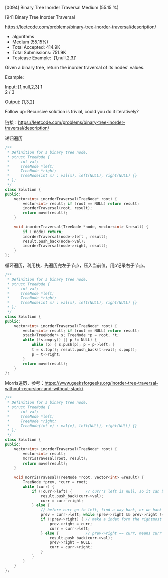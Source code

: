 [0094] Binary Tree Inorder Traversal                                Medium (55.15 %)

<!--front-->	
[94] Binary Tree Inorder Traversal  

https://leetcode.com/problems/binary-tree-inorder-traversal/description/

* algorithms
* Medium (55.15%)
* Total Accepted:    414.9K
* Total Submissions: 751.9K
* Testcase Example:  '[1,null,2,3]'

Given a binary tree, return the inorder traversal of its nodes' values.

Example:


Input: [1,null,2,3]
   1
    \
     2
    /
   3

Output: [1,3,2]

Follow up: Recursive solution is trivial, could you do it iteratively?






<!--back-->

链接：https://leetcode.com/problems/binary-tree-inorder-traversal/description/

递归遍历

```cpp
/**
 * Definition for a binary tree node.
 * struct TreeNode {
 *     int val;
 *     TreeNode *left;
 *     TreeNode *right;
 *     TreeNode(int x) : val(x), left(NULL), right(NULL) {}
 * };
 */
class Solution {
public:
    vector<int> inorderTraversal(TreeNode* root) {
        vector<int> result; if (root == NULL) return result;
        inorderTraversal(root, result);
        return move(result);
    }
    
    void inorderTraversal(TreeNode *node, vector<int> &result) {
        if (!node) return;
        inorderTraversal(node->left , result);
        result.push_back(node->val);
        inorderTraversal(node->right, result);
    }
};
```


循环遍历，利用栈，先遍历完左子节点，压入当前值，用p记录右子节点。

```cpp
/**
 * Definition for a binary tree node.
 * struct TreeNode {
 *     int val;
 *     TreeNode *left;
 *     TreeNode *right;
 *     TreeNode(int x) : val(x), left(NULL), right(NULL) {}
 * };
 */
class Solution {
public:
    vector<int> inorderTraversal(TreeNode* root) {
        vector<int> result; if (root == NULL) return result;
        stack<TreeNode*> s; TreeNode *p = root, *t;
        while (!s.empty() || p != NULL) {
            while (p) { s.push(p); p = p->left; }
            t = s.top(); result.push_back(t->val); s.pop();
            p = t->right;
        }
        return move(result);
    }
};
```

Morris遍历，参考：https://www.geeksforgeeks.org/inorder-tree-traversal-without-recursion-and-without-stack/

```cpp
/**
 * Definition for a binary tree node.
 * struct TreeNode {
 *     int val;
 *     TreeNode *left;
 *     TreeNode *right;
 *     TreeNode(int x) : val(x), left(NULL), right(NULL) {}
 * };
 */
class Solution {
public:
    vector<int> inorderTraversal(TreeNode* root) {
        vector<int> result; 
        morrisTravesal(root, result);
        return move(result);
    }
    
    void morrisTravesal(TreeNode *root, vector<int> &result) {
        TreeNode *prev, *curr = root;
        while (curr) {
            if (!curr->left) {      // curr's left is null, so it can be push to the result.
                result.push_back(curr->val);
                curr = curr->right;
            } else {               
                // before curr go to left, find a way back, or we back from a rightmost index.
                prev = curr->left; while (prev->right && prev->right != curr) prev = prev->right;
                if (!prev->right) { // make a index form the rightmost to curr.
                    prev->right = curr; 
                    curr = curr->left; 
                } else {            // prev->right == curr, means curr was just backed from a rightmost, recover the index.
                    result.push_back(curr->val);
                    prev->right = NULL;
                    curr = curr->right;
                }
            }
        }
    }
};
```


